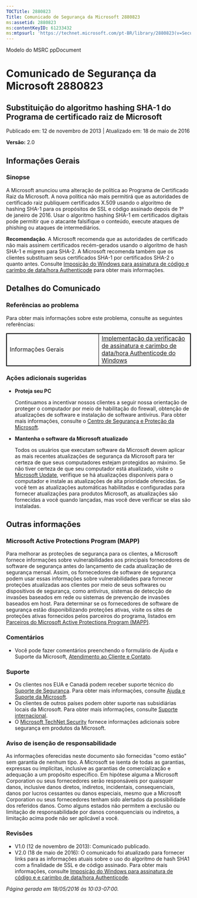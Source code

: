 ```yaml
---
TOCTitle: 2880823
Title: Comunicado de Segurança da Microsoft 2880823
ms:assetid: 2880823
ms:contentKeyID: 61233432
ms:mtpsurl: 'https://technet.microsoft.com/pt-BR/library/2880823(v=Security.10)'
---
```


Modelo do MSRC ppDocument

Comunicado de Segurança da Microsoft 2880823
============================================

Substituição do algoritmo hashing SHA-1 do Programa de certificado raiz de Microsoft
------------------------------------------------------------------------------------

Publicado em: 12 de novembro de 2013 | Atualizado em: 18 de maio de 2016

**Versão:** 2.0

Informações Gerais
------------------

### Sinopse

A Microsoft anunciou uma alteração de política ao Programa de Certificado Raiz da Microsoft. A nova política não mais permitirá que as autoridades de certificado raiz publiquem certificados X.509 usando o algoritmo de hashing SHA-1 para os propósitos de SSL e código assinado depois de 1º de janeiro de 2016. Usar o algoritmo hashing SHA-1 em certificados digitais pode permitir que o atacante falsifique o conteúdo, execute ataques de phishing ou ataques de intermediários.

**Recomendação**. A Microsoft recomenda que as autoridades de certificado não mais assinem certificados recém-gerados usando o algoritmo de hash SHA-1 e migrem para SHA-2. A Microsoft recomenda também que os clientes substituam seus certificados SHA-1 por certificados SHA-2 o quanto antes. Consulte [Imposição do Windows para assinatura de código e carimbo de data/hora Authenticode](http://aka.ms/sha1) para obter mais informações.

Detalhes do Comunicado
----------------------

<span id="sectionToggle0"></span>
### Referências ao problema

Para obter mais informações sobre este problema, consulte as seguintes referências:

 
<table style="border:1px solid black;">
<colgroup>
<col width="50%" />
<col width="50%" />
</colgroup>
<tbody>
<tr class="odd">
<td style="border:1px solid black;">Informações Gerais</td>
<td style="border:1px solid black;"><a href="http://aka.ms/sha1">Implementação da verificação de assinatura e carimbo de data/hora Authenticode do Windows</a></td>
</tr>
</tbody>
</table>
  
### Ações adicionais sugeridas
  
-   **Proteja seu PC**
  
    Continuamos a incentivar nossos clientes a seguir nossa orientação de proteger o computador por meio de habilitação do firewall, obtenção de atualizações de software e instalação de software antivírus. Para obter mais informações, consulte o [Centro de Segurança e Proteção da Microsoft](http://www.microsoft.com/pt-br/security/default.aspx).
  
-   **Mantenha o software da Microsoft atualizado**
  
    Todos os usuários que executam software da Microsoft devem aplicar as mais recentes atualizações de segurança da Microsoft para ter certeza de que seus computadores estejam protegidos ao máximo. Se não tiver certeza de que seu computador está atualizado, visite o [Microsoft Update](http://update.microsoft.com/microsoftupdate/v6/vistadefault.aspx?ln=pt-br), verifique se há atualizações disponíveis para o computador e instale as atualizações de alta prioridade oferecidas. Se você tem as atualizações automáticas habilitadas e configuradas para fornecer atualizações para produtos Microsoft, as atualizações são fornecidas a você quando lançadas, mas você deve verificar se elas são instaladas.
  
Outras informações  
------------------
  
<span id="sectionToggle1"></span>
### Microsoft Active Protections Program (MAPP)
  
Para melhorar as proteções de segurança para os clientes, a Microsoft fornece informações sobre vulnerabilidades aos principais fornecedores de software de segurança antes do lançamento de cada atualização de segurança mensal. Assim, os fornecedores de software de segurança podem usar essas informações sobre vulnerabilidades para fornecer proteções atualizadas aos clientes por meio de seus softwares ou dispositivos de segurança, como antivírus, sistemas de detecção de invasões baseados em rede ou sistemas de prevenção de invasões baseados em host. Para determinar se os fornecedores de software de segurança estão disponibilizando proteções ativas, visite os sites de proteções ativas fornecidos pelos parceiros do programa, listados em [Parceiros do Microsoft Active Protections Program (MAPP)](http://technet.microsoft.com/pt-br/security/dn467918).
  
### Comentários
  
-   Você pode fazer comentários preenchendo o formulário de Ajuda e Suporte da Microsoft, [Atendimento ao Cliente e Contato](http://support.microsoft.com/kb/?scid=sw;en;1257&amp;showpage=1&amp;ws=technet&amp;sd=tech).
  
### Suporte
  
-   Os clientes nos EUA e Canadá podem receber suporte técnico do [Suporte de Segurança](https://consumersecuritysupport.microsoft.com/default.aspx?mkt=pt-br). Para obter mais informações, consulte [Ajuda e Suporte da Microsoft](https://support.microsoft.com/pt-br).  
-   Os clientes de outros países podem obter suporte nas subsidiárias locais da Microsoft. Para obter mais informações, consulte [Suporte internacional](http://support.microsoft.com/common/international.aspx?ln=pt-br).  
-   O [Microsoft TechNet Security](http://technet.microsoft.com/pt-br/security/default.aspx) fornece informações adicionais sobre segurança em produtos da Microsoft.
  
### Aviso de isenção de responsabilidade
  
As informações oferecidas neste documento são fornecidas "como estão" sem garantia de nenhum tipo. A Microsoft se isenta de todas as garantias, expressas ou implícitas, inclusive as garantias de comercialização e adequação a um propósito específico. Em hipótese alguma a Microsoft Corporation ou seus fornecedores serão responsáveis por quaisquer danos, inclusive danos diretos, indiretos, incidentais, consequenciais, danos por lucros cessantes ou danos especiais, mesmo que a Microsoft Corporation ou seus fornecedores tenham sido alertados da possibilidade dos referidos danos. Como alguns estados não permitem a exclusão ou limitação de responsabilidade por danos consequenciais ou indiretos, a limitação acima pode não ser aplicável a você.
  
### Revisões
  
-   V1.0 (12 de novembro de 2013): Comunicado publicado.  
-   V2.0 (18 de maio de 2016): O comunicado foi atualizado para fornecer links para as informações atuais sobre o uso do algoritmo de hash SHA1 com a finalidade de SSL e de código assinado. Para obter mais informações, consulte [Imposição do Windows para assinatura de código e e carimbo de data/hora Authenticode](http://aka.ms/sha1).
  
*Página gerada em 18/05/2016 às 10:03-07:00.*
